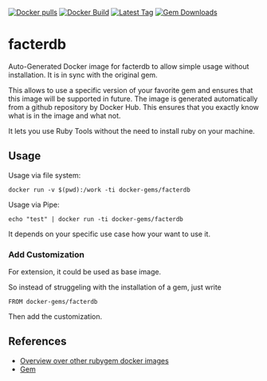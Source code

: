 [![Docker pulls](https://img.shields.io/docker/pulls/rubygem/facterdb.svg)](https://hub.docker.com/r/rubygem/facterdb/)
[![Docker Build](https://img.shields.io/docker/automated/rubygem/facterdb.svg)](https://hub.docker.com/r/rubygem/facterdb/)
[![Latest Tag](https://img.shields.io/github/tag/docker-rubygem/facterdb.svg)](https://hub.docker.com/r/rubygem/facterdb/)
[![Gem Downloads](https://img.shields.io/gem/dt/facterdb.svg)](https://rubygems.org/gems/facterdb/)
# facterdb

Auto-Generated Docker image for facterdb to allow simple usage without installation.
It is in sync with the original gem.

This allows to use a specific version of your favorite gem and ensures that this image will be supported in future.
The image is generated automatically from a github repository by Docker Hub.
This ensures that you exactly know what is in the image and what not.

It lets you use Ruby Tools without the need to install ruby on your machine.

## Usage

Usage via file system:

`docker run -v $(pwd):/work -ti docker-gems/facterdb`

Usage via Pipe:

`echo "test" | docker run -ti docker-gems/facterdb`

It depends on your specific use case how your want to use it.

### Add Customization

For extension, it could be used as base image.

So instead of struggeling with the installation of a gem, just write

`FROM docker-gems/facterdb`

Then add the customization.

## References

 - [Overview over other rubygem docker images](https://github.com/thinkbot/docker-rubygem)
 - [Gem](https://rubygems.org/gems/facterdb/)
